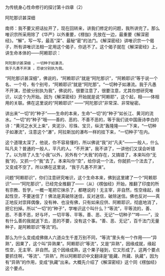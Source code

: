 为传统身心性命修行的探讨第十四章（2）

阿陀那识甚深细

南师：我不要又把话扯开了，现在回转来，讲我们修定的问题，我所讲完了。那么唯识宗所采用除了《华严》以外重要，《楞伽》先放在一边，最重要《解深密经》。“解”，写一写，最高“深”、最秘“密”的法门。《解深密经》讲唯识宗一个偈子，所有讲唯识法相一定用这个偈子，你逃不了。这个偈子就在《解深密经》上，讲生命本体的——阿赖耶识：

```
阿陀那识甚深细 ，一切种子如瀑流，
我于凡愚不开演 ，恐彼分别执为我。
```

“阿陀那识甚深细”，佛说的，“阿赖耶识”就是“阿陀那识”，“阿赖耶识”等于说一个名、一个号，有个别号，“阿赖耶识”就是“阿陀那”。“一切种子如瀑流。我于凡愚不开演，恐彼分别执为我”，佛说的，很要注意了，很要注意，尤其你想研究唯识，以这个为开始。因为《解深密经》开始就是说“阿赖耶”，这个起，相——体相用的关联。佛在这里说的“阿赖耶识” ——“阿陀那识”非常深、非常秘密。

讲出来“一切”的“种子”——生命的本来，生命“一切”的“种子”如长江、黄河的流水。“一切”的“种子”哦——善的、恶的、不善不恶的，等于我们说中国唐诗李白的诗：“黄河之水天上来”，夹泥沙、珍珠、宝贝，纵流“轰隆隆——”下来，“一切种子如瀑流”，注意这个“瀑”，阿拉斯加的瀑布一样的挂下来，“一切种子”在内。

这个道理太深了，他说，你不容易懂的，所以佛说“我”对“凡夫”——一般人，什么叫凡夫？普通的一般人，平凡的人。“不开演”，我不讲了，一讲他们又误会听错了。以为除了人生“小我”以外，另外有个“大我”的存在，又搞错了，本来叫你“无我”的，又抓一个“我”去了。本来叫你“空”，给你说一个法，你就抓一个法去了，又变成不空了。所以佛在这里说，“我于凡愚不开演”。

问题“阿赖耶识”，你们注意研究唯识，这个生命本来，佛到这里建了一个“阿赖耶识”——“阿陀那识”，已经完全推翻了——（从）《楞伽经》开始，推翻了印度的所有宗教、哲学，一概一笔把它抹杀了，都瞎说的！无主宰，非自然，性空缘起，缘起性空，不要迷信了！佛法是真破除迷信，反对迷信，破除迷信。佛也反对——真正地反对崇拜偶像，没有神、也没有佛，只有如来应供、阿赖耶识，彻底地消了，把它扫掉。所以“一切”的“种子”，学唯识这个叫什么？“等流”，平等流的，善、恶、不善不恶，好与坏，一切平等、平等。善、恶、无记“一切种子”“哗——”，没有什么善的我就送下去，恶的不要，没有这个事。“善、恶、无记”，百千法门无量种子，是阿赖耶识“等流”的。

那么为什么变成成佛做人六道众生千差万别不同，“等流”里头有一个作用——“异熟”，因果了，这个叫“异熟果”。阿赖耶识“等流”，又是“异熟”，因缘成就，缘起性空，无主宰、非自然。这个因缘成熟，这个果子碰到，它又形成了。这两个要点要抓住啊，“等流”、“异熟”。所以阿赖耶识中文翻译是“能藏、所藏、执藏”，因为有“异熟”的作用，变成“执藏”出来。大概先介绍了《解深密经》这个同《楞伽经》这个要点。


